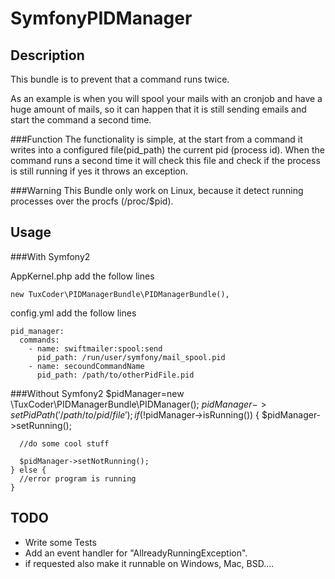SymfonyPIDManager
==========

Description
-----------
This bundle is to prevent that a command runs twice.

As an example is when you will spool your mails with an cronjob
and have a huge amount of mails,
so it can happen that it is still sending emails and
start the command a second time.

###Function
The functionality is simple, at the start from a command it writes into
a configured file(pid_path) the current pid (process id).
When the command runs a second time it will check this file and
check if the process is still running if yes it throws an exception.

###Warning
This Bundle only work on Linux, because it detect running processes over the
procfs (/proc/$pid).

Usage
-----

###With Symfony2

AppKernel.php add the follow lines

    new TuxCoder\PIDManagerBundle\PIDManagerBundle(),

config.yml add the follow lines

    pid_manager:
      commands:
        - name: swiftmailer:spool:send
          pid_path: /run/user/symfony/mail_spool.pid
        - name: secoundCommandName
          pid_path: /path/to/otherPidFile.pid

###Without Symfony2
    $pidManager=new \TuxCoder\PIDManagerBundle\PIDManager();
    $pidManager->setPidPath('/path/to/pid/file');
    if(!$pidManager->isRunning()) {
      $pidManager->setRunning();

      //do some cool stuff

      $pidManager->setNotRunning();
    } else {
      //error program is running
    }


TODO
----

* Write some Tests
* Add an event handler for "AllreadyRunningException".
* if requested also make it runnable on Windows, Mac, BSD....
